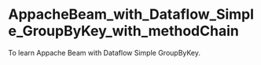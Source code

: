 # AppacheBeam_with_Dataflow_Simple_GroupByKey_with_methodChain
To learn Appache Beam with Dataflow Simple GroupByKey.
